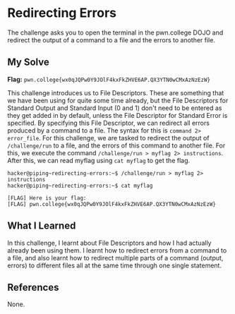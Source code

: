 # Redirecting Errors
The challenge asks you to open the terminal in the pwn.college DOJO and redirect the output of a command to a file and the errors to another file.

## My Solve
**Flag:** `pwn.college{wx0qJQPw0Y9JOlF4kxFkZHVE6AP.QX3YTN0wCMxAzNzEzW}`

This challenge introduces us to File Descriptors. These are something that we have been using for quite some time already, but the File Descriptors for Standard Output and Standard Input (0 and 1) don't need to be entered as they get added in by default, unless the File Descriptor for Standard Error is specified. By specifying this File Descriptor, we can redirect all errors produced by a command to a file. The syntax for this is `command 2> error_file`. For this challenge, we are tasked to redirect the output of `/challenge/run` to a file, and the errors of this command to another file. For this, we execute the command `/challenge/run > myflag 2> instructions`. After this, we can read myflag using `cat myflag` to get the flag.


```
hacker@piping~redirecting-errors:~$ /challenge/run > myflag 2> instructions
hacker@piping~redirecting-errors:~$ cat myflag

[FLAG] Here is your flag:
[FLAG] pwn.college{wx0qJQPw0Y9JOlF4kxFkZHVE6AP.QX3YTN0wCMxAzNzEzW}
```


## What I Learned
In this challenge, I learnt about File Descriptors and how I had actually already been using them. I learnt how to redirect errors from a command to a file, and also learnt how to redirect multiple parts of a command (output, errors) to different files all at the same time through one single statement.

## References
None.